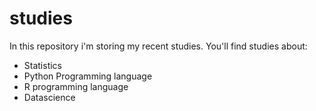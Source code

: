 # studies
In this repository i'm storing my recent studies. You'll find studies about:
- Statistics
- Python Programming language
- R programming language
- Datascience
